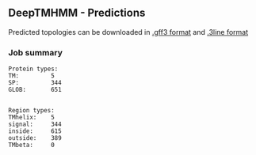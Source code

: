 ## DeepTMHMM - Predictions
Predicted topologies can be downloaded in [.gff3 format](TMRs.gff3) and [.3line format](predicted_topologies.3line)
### Job summary
```
Protein types:
TM:			5
SP:			344
GLOB:		651


Region types:
TMhelix:	5
signal:		344
inside:		615
outside:	389
TMbeta:		0
```
